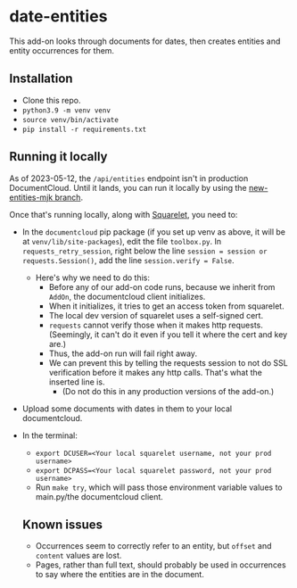 # date-entities

This add-on looks through documents for dates, then creates entities and entity occurrences for them.

## Installation

- Clone this repo.
- `python3.9 -m venv venv`
- `source venv/bin/activate`
- `pip install -r requirements.txt` 

## Running it locally

As of 2023-05-12, the `/api/entities` endpoint isn't in production DocumentCloud. Until it lands, you can run it locally by using the [new-entities-mjk branch](https://github.com/MuckRock/documentcloud/blob/new-entities-mjk/config/urls.py).

Once that's running locally, along with [Squarelet](https://github.com/muckrock/squarelet), you need to:

- In the `documentcloud` pip package (if you set up venv as above, it will be at `venv/lib/site-packages`), edit the file `toolbox.py`. In `requests_retry_session`, right below the line `session = session or requests.Session()`, add the line `session.verify = False`.
  - Here's why we need to do this:
    - Before any of our add-on code runs, because we inherit from `AddOn`, the documentcloud client initializes.
    - When it initializes, it tries to get an access token from squarelet.
    - The local dev version of squarelet uses a self-signed cert.
    - `requests` cannot verify those when it makes http requests. (Seemingly, it can't do it even if you tell it where the cert and key are.)
    - Thus, the add-on run will fail right away.
    - We can prevent this by telling the requests session to not do SSL verification before it makes any http calls. That's what the inserted line is.
      - (Do not do this in any production versions of the add-on.)
- Upload some documents with dates in them to your local documentcloud.
- In the terminal:
  - `export DCUSER=<Your local squarelet username, not your prod username>`
  - `export DCPASS=<Your local squarelet password, not your prod username>`
  - Run `make try`, which will pass those environment variable values to main.py/the documentcloud client.

  ## Known issues

  - Occurrences seem to correctly refer to an entity, but `offset` and `content` values are lost.
  - Pages, rather than full text, should probably be used in occurrences to say where the entities are in the document.

